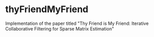 # thyFriendMyFriend
Implementation of the paper titled "Thy Friend is My Friend: Iterative Collaborative Filtering for Sparse Matrix Estimation"
